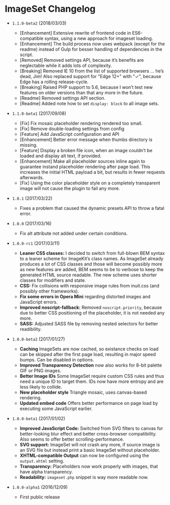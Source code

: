 # ImageSet Changelog

- `1.1.0-beta2` (2018/03/03)
  - [Enhancement] Extensive rewrite of frontend code in ES6-compatible syntax, using a new approach for imageset loading.
  - [Enhancement] The build process now uses webpack (except for the readme) instead of Gulp for besser handling of dependencies in the script.
  - [Removed] Removed settings API, because it’s benefits are neglectable while it adds lots of complexity.
  - [Breaking] Removed IE 10 from the list of supported browsers … he’s dead, Jim! Also replaced support for "Edge 12+" with "✓", because Edge has a rolling release-cycle.
  - [Breaking] Raised PHP support to 5.6, because I won’t test new features on older versions than that any more in the future.
  - [Readme] Removed settings API section.
  - [Readme] Added note how to set `display: block` to all image sets.

- `1.1.0-beta1` (2017/09/08)
  - [Fix] Fix mosaic placeholder rendering rendered too small.
  - [Fix] Remove double-loading settings from config
  - [Feature] Add JavaScript configuration and API
  - [Enhancement] Better error message when thumbs directory is missing.
  - [Feature] Display a broken file icon, when an image couldn’t be loaded and display alt text, if provided.
  - [Enhancement] Make all placeholder sources inline again to guarantee instand placeholder rendering after page load. This increases the initial HTML payload a bit, but results in fewer requests afterwards.
  - [Fix] Using the color placeholder style on a completely transparent image will not cause the plugin to fail any more.

- `1.0.1` (2017/03/22)
  - Fixes a problem that caused the dynamic presets API to throw a fatal error.

- `1.0.0` (2017/03/16)
  - Fix alt attribute not added under certain conditions.

- `1.0.0-rc1` (2017/03/11)
  - **Leaner CSS classes:** I decided to switch from full-blown BEM syntax to a leaner scheme for ImageKit’s class names. As ImageSet already produces a lot of CSS classes and those will become possibly more as new features are added, BEM seems to be to verbose to keep the generated HTML source readable. The new scheme uses shorter classes for modifiers and state.
  - **CSS:** Fix collisions with responsive image rules from inuit.css (and possibly other frameworks).
  - **Fix some errors in Opera Mini** regarding distorted images and JavaScript errors.
  - **Improved noscript-fallback:** Removed `noscript.priority`, because due to better CSS positioning of the placeholder, it is not needed any more.
  - **SASS:** Adjusted SASS file by removing nested selectors for better readibility.

- `1.0.0-beta2` (2017/01/27)
  - **Caching** ImageSets are now cached, so existance checks on load can be skipped after the first page load, resulting in major speed bumps. Can be disabled in options.
  - **Improved Transparency Detection** now also works for 8-bit palette GIF or PNG images.
  - **Better Image IDs** Some ImageSet require custom CSS rules and thus need a unique ID to target them. IDs now have more entropy and are less likely to collide.
  - **New placeholder style** Triangle mosaic, uses canvas-based rendering.
  - **Updated embed code** Offers better performance on page load by executing some JavaScript earlier.

- `1.0.0-beta1` (2017/01/02)
  - **Improved JavaScript Code:** Switched from SVG filters to canvas for better-looking blur effect and better cross-browser compatibility. Also seems to offer better scrolling-performance.
  - **SVG support:** ImageSet will not crash any more, if source image is an SVG file but instead print a basic ImageSet without placeholder.
  - **XHTML-compatible Output** can now be configured using the `output.xhtml` setting.
  - **Transparency:** Placeholders now work properly with images, that have alpha transparency.
  - **Readability:** `imageset.php` snippet is way more readable now.

- `1.0.0-alpha1` (2016/12/09)
  - First public release
